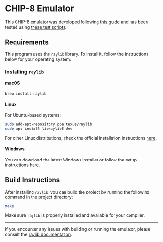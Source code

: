 # CHIP-8 Emulator

This CHIP-8 emulator was developed following [this guide](http://devernay.free.fr/hacks/chip8/C8TECH10.HTM) and has been tested using [these test scripts](https://github.com/Timendus/chip8-test-suite).

## Requirements

This program uses the `raylib` library. To install it, follow the instructions below for your operating system.

### Installing `raylib`

#### macOS

```bash
brew install raylib
```

#### Linux

For Ubuntu-based systems:

```bash
sudo add-apt-repository ppa:texus/raylib
sudo apt install libraylib5-dev
```

For other Linux distributions, check the official installation instructions [here](https://github.com/raysan5/raylib/wiki/Working-on-GNU-Linux).

#### Windows

You can download the latest Windows installer or follow the setup instructions [here](https://github.com/raysan5/raylib/wiki/Working-on-Windows).

## Build Instructions

After installing `raylib`, you can build the project by running the following command in the project directory:

```bash
make
```

Make sure `raylib` is properly installed and available for your compiler.

---

If you encounter any issues with building or running the emulator, please consult the [raylib documentation](https://www.raylib.com/).
